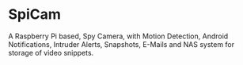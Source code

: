 # SpiCam
A Raspberry Pi based, Spy Camera, with Motion Detection, Android Notifications, Intruder Alerts, Snapshots, E-Mails and NAS system for storage of video snippets. 
